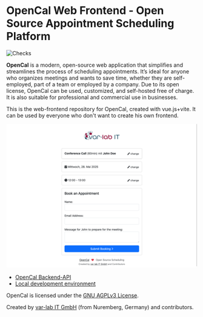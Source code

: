 # OpenCal Web Frontend - Open Source Appointment Scheduling Platform

![Checks](https://github.com/var-lab-it/opencal-web/actions/workflows/workflows.yml/badge.svg)

**OpenCal** is a modern, open-source web application that simplifies and streamlines the process of scheduling
appointments.
It’s ideal for anyone who organizes meetings and wants to save time, whether they are self-employed, part of a
team or employed by a company.
Due to its open license, OpenCal can be used, customized, and self-hosted free of charge. It is also suitable for
professional and commercial use in businesses.

This is the web-frontend repository for OpenCal, created with vue.js+vite. It can be used by everyone who don't want to
create his own frontend.

![screenshot-opencal.png](screenshot-opencal.png)

- [OpenCal Backend-API](https://github.com/var-lab-it/opencal)
- [Local development environment](https://github.com/var-lab-it/opencal-dev)

OpenCal is licensed under the [GNU AGPLv3 License](LICENSE).

Created by [var-lab IT GmbH](https://var-lab.com) (from Nuremberg, Germany) and contributors.
